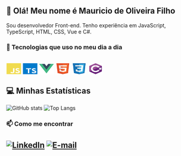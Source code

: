 ## 👋 Olá! Meu nome é Mauricio de Oliveira Filho

Sou desenvolvedor Front-end. Tenho experiência em JavaScript, TypeScript, HTML, CSS, Vue e C#.

### 🚀 Tecnologias que uso no meu dia a dia
<div style="display: inline_block"><br>
  <img align="center" alt="Mauricio-Js" height="30" width="40" src="https://raw.githubusercontent.com/devicons/devicon/master/icons/javascript/javascript-plain.svg">
  <img align="center" alt="Mauricio-Ts" height="30" width="40" src="https://raw.githubusercontent.com/devicons/devicon/master/icons/typescript/typescript-plain.svg">
  <img align="center" alt="Mauricio-Vue" height="30" width="40" src="https://raw.githubusercontent.com/devicons/devicon/master/icons/vuejs/vuejs-original.svg">
  <img align="center" alt="Mauricio-HTML" height="30" width="40" src="https://raw.githubusercontent.com/devicons/devicon/master/icons/html5/html5-original.svg">
  <img align="center" alt="Mauricio-CSS" height="30" width="40" src="https://raw.githubusercontent.com/devicons/devicon/master/icons/css3/css3-original.svg">
  <img align="center" alt="Mauricio-Csharp" height="30" width="40" src="https://raw.githubusercontent.com/devicons/devicon/master/icons/csharp/csharp-original.svg">
</div>

## 💻 Minhas Estatísticas


![GitHub stats](https://github-readme-stats-yrdr.vercel.app/api?username=MauricioOliveira-Git&show_icons=true&count_private=true&theme=radical)
![Top Langs](https://github-readme-stats-yrdr.vercel.app/api/top-langs/?username=MauricioOliveira-Git&layout=compact)
### 📫 Como me encontrar

[![LinkedIn](https://img.shields.io/badge/-LinkedIn-blue?style=flat-square&logo=linkedin&logoColor=white&link=https://www.linkedin.com/in/mauriciolveira-filho/)](https://www.linkedin.com/in/mauriciolveira-filho/)
[![E-mail](https://img.shields.io/badge/-Email-red?style=flat-square&logo=gmail&logoColor=white&link=mailto:mauricioliveirafilho10@gmail.com)](mailto:mauricioliveirafilho10@gmail.com)
---
